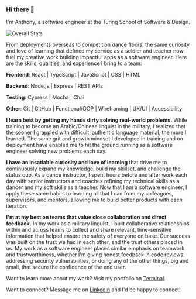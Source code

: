### Hi there 👋
I'm Anthony, a software engineer at the Turing School of Software & Design. 

![Overall Stats](https://github-readme-stats.vercel.app/api?username=anthony-iacono&count_private=true&show_icons=true&hide=contribs)

From deployments overseas to competition dance floors, the same curiosity and love of learning that defined my service as a soldier and teacher now fuel my creative work building impactful apps as a software engineer. Here are the skills, qualities, and experience I bring to a team: 

**Frontend**: React | TypeScript | JavaScript | CSS | HTML

**Backend**: Node.js | Express | REST APIs

**Testing**: Cypress | Mocha | Chai	

**Other**: Git | GitHub | Functional/OOP | Wireframing | UX/UI | Accessibility

**I learn best by getting my hands dirty solving real-world problems.** While training to become an Arabic/Chinese linguist in the military, I realized that the sooner I grappled with difficult, authentic language material, the more I learned. The same grit and growth mindset I developed in training and on deployment have enabled me to hit the ground running as a software engineer solving new problems each day.

**I have an insatiable curiosity and love of learning** that drive me to continuously expand my knowledge, build my skillset, and challenge the status quo. As a dance instructor, I spent hours before and after work each day with senior instructors and coaches refining my technical skills as a dancer and my soft skills as a teacher. Now that I am a software engineer, I apply these same habits to learning all that I can from my colleagues, supervisors, and mentors, allowing me to build better products with each iteration.

**I'm at my best on teams that value close collaboration and direct feedback.** In my work as a military linguist, I built collaborative relationships within and across teams to collect and share relevant, time-sensitive information that helped ensure the safety of everyone on base. Our success was built on the trust we had in each other, and the trust others placed in us. My work as a software engineer places similar emphasis on teamwork and trustworthiness, whether I'm giving honest feedback in code reviews, addressing security vulnerabilities, or doing any of the other things, big and small, that secure the confidence of the end user.

Want to learn more about my work? Visit my portfolio on [Terminal](https://terminal.turing.edu/profiles/1053).

Want to connect? Message me on [LinkedIn](https://www.linkedin.com/in/anthony-iacono/) and I'd be happy to connect!
